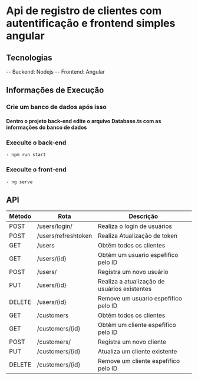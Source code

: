# Api de registro de clientes com autentificação e frontend simples angular

## Tecnologias
-- Backend: Nodejs
-- Frontend: Angular

## Informações de Execução

### Crie um banco de dados após isso
#### Dentro o projeto back-end edite o arquivo Database.ts com as informações do banco de dados

### Execulte o back-end
    - npm run start
### Execulte o front-end
    - ng serve



## API

Método  | Rota    | Descrição
------- | --------  | ---------------
POST          | /users/login/        | Realiza o login de usuários
POST          | /users/refreshtoken        | Realiza Atualização de token
GET           | /users     | Obtêm todos os clientes
GET          | /users/{id}         | Obtêm um usuario espefifico pelo ID
POST          | /users/        | Registra um novo usuário
PUT          | /users/{id}         | Realiza a atualização de usuários existentes
DELETE       |  /users/{id}        | Remove um usuario espefifico pelo ID
GET           | /customers     | Obtêm todos os clientes
GET          | /customers/{id}         | Obtêm um cliente espefifico pelo ID
POST          | /customers/        | Registra um novo cliente
PUT          | /customers/{id}         | Atualiza um cliente existente
DELETE       |  /customers/{id}        | Remove um cliente espefifico pelo ID





